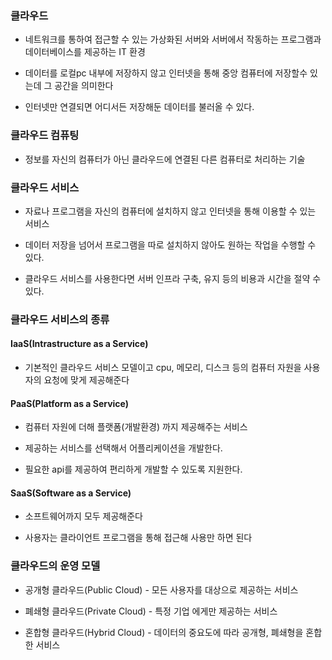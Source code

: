 ### 클라우드

* 네트워크를 통하여 접근할 수 있는 가상화된 서버와 서버에서 작동하는 프로그램과 데이터베이스를 제공하는 IT 환경

* 데이터를 로컬pc 내부에 저장하지 않고 인터넷을 통해 중앙 컴퓨터에 저장할수 있는데 그 공간을 의미한다

* 인터넷만 연결되면 어디서든 저장해둔 데이터를 불러올 수 있다.



### 클라우드 컴퓨팅

* 정보를 자신의 컴퓨터가 아닌 클라우드에 연결된 다른 컴퓨터로 처리하는 기술


### 클라우드 서비스

* 자료나 프로그램을 자신의 컴퓨터에 설치하지 않고 인터넷을 통해 이용할 수 있는 서비스

* 데이터 저장을 넘어서 프로그램을 따로 설치하지 않아도 원하는 작업을 수행할 수 있다.

* 클라우드 서비스를 사용한다면 서버 인프라 구축, 유지 등의 비용과 시간을 절약 수 있다.



### 클라우드 서비스의 종류


#### IaaS(Intrastructure as a Service)

* 기본적인 클라우드 서비스 모델이고 cpu, 메모리, 디스크 등의 컴퓨터 자원을 사용자의 요청에 맞게 제공해준다


#### PaaS(Platform as a Service)

* 컴퓨터 자원에 더해 플랫폼(개발환경) 까지 제공해주는 서비스

* 제공하는 서비스를 선택해서 어플리케이션을 개발한다.

* 필요한 api를 제공하여 편리하게 개발할 수 있도록 지원한다.


#### SaaS(Software as a Service)

* 소프트웨어까지 모두 제공해준다

* 사용자는 클라이언트 프로그램을 통해 접근해 사용만 하면 된다


### 클라우드의 운영 모델

* 공개형 클라우드(Public Cloud) - 모든 사용자를 대상으로 제공하는 서비스

* 폐쇄형 클라우드(Private Cloud) - 특정 기업 에게만 제공하는 서비스

* 혼합형 클라우드(Hybrid Cloud) - 데이터의 중요도에 따라 공개형, 폐쇄형을 혼합한 서비스
